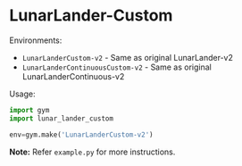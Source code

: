 # LunarLander-Custom

Environments:

* `LunarLanderCustom-v2` - Same as original LunarLander-v2
* `LunarLanderContinuousCustom-v2` - Same as original LunarLanderContinuous-v2

Usage:


```python
import gym
import lunar_lander_custom

env=gym.make('LunarLanderCustom-v2')
```

**Note:** Refer `example.py` for more instructions.